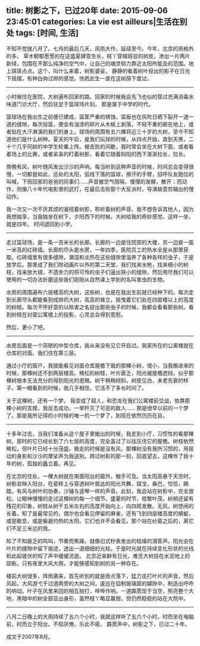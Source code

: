 title: 树影之下，已过20年
date: 2015-09-06 23:45:01
categories: La vie est ailleurs|生活在别处
tags: [时间, 生活]
---

不知不觉就八月了。七月的最后几天，风雨大作，延续至今。今年，北京的雨格外的多。
草木郁郁葱葱的在这盛夏肆意生长，枝丫穿越斑驳的树皮，渗出一片两片新绿，包围在不那么纯净的空气中，让自己的魂灵努力靠近太阳所能及的范围。地上斑斑点点。这个，叫什么来着，树影婆娑。
静静的看着树叶投出的影子在日光下摇摆，有种白驹过隙的感觉。恍若此生一直在这树荫下度过。
<!-- more -->
----------

小时候住在医院，大树遍布回家的路。回家的时候我会先飞也似的穿过充满消毒水味道门诊大厅，然后驻足于篮球场片刻。
那是属于中学的时代。

篮球场在我出生之前便已建成，篮筐严重的锈蚀，篮板也在风吹日晒下裂开一道一道的缝隙，每次投篮，便会有油漆的碎片从木板上剥落，不轻不重的砸在地上，或者贴在大汗淋漓的我们的身上。球场的周围有五六棵将近三十岁的大树，至今不知道他们是什么树种。夏天的午后，是我们玩球的时候，从四点开始，直到天黑，二十个几乎同龄的中学生轮番上阵。被击败的间歇，我时常会坐在大树下面，或者看着场上的比赛，或者呆呆的盯着树影，看着它随着斜阳的西下渐渐拉长，拉长。

傍晚有风，树叶随风发出沙沙的声响。每当听到这种声音的时候，时间总会变得很慢，一切都是如此，远处的太阳，弧线下落的篮球，擦汗的手臂，招呼队友跑位的叫喊，下班回家的爸爸的同事们……声音被空气阻隔，慢慢的发酵，散开；而动作，则像八十年代电影里的武打，在最后击败那个大反派时，导演故意剪辑出的慢动作。

我一次又一次不厌其烦的凝视着树影，聆听着树的声音。我不想告诉其他人，因为我想独享，当我独坐在树下，夕阳西下的时候，大树给我的奇妙感觉。这样一坐，就是四年。
时间退回到小学。

----------

走过篮球场，是一条一百米长的长廊。长廊的一边是住院部的大楼，另一边是一面一米高的红砖墙。长廊的尽头是水房，一年四季，医院员工的热水全是从那里获取。红砖墙里有很多缝隙，潮湿和炎热在这些缝隙里滋养了各种各样的虫子，于是放学后，那里成了我们除动画片以外的第二天堂，我们找来水枪，找来细小的树枝，找来放大镜，不遗余力的将可怜的虫子们逼出狭小的缝隙，然后用尽我们可以使用的一切办法折磨这些我们刚刚从自然课上学到的名叫害虫的生物。

水房的周围遍布六层楼高的大树，这些树，也是在我出生前就已经种下的。每次走到长廊尽头都能看到成排的大树，高高的耸立，摇曳着它们处在四层楼以上的高度的树枝。每次不怀好意的以除害之名捉出那些虫子的时候，我都会看看那些树。看到树枝在对面公寓楼上的投影，心灵总会得到宽慰。

然后，更小了吧。

----------

水房后面是一个简陋的中型仓库，我从来没有见它开启过。我家所在的公寓楼就在仓库的对面。我们住在第三层。

通过小厅的窗户，我就能看见对面仓库屋檐下栽的那棵小树，很小，当我搬进来的时候，那棵树还不到两层楼高。稀松的树枝，叶片匮乏，阳光被屋檐遮挡，似乎那棵树根本无法充分的得到阳光的恩赐。树干稍稍倾斜，树皮见白，未老先衰的样子。第一眼看到的时候，我几乎相信，它活不了多长时间了。

关于这棵树，还有一个梦。
我变成了超人，和恐龙在我们公寓楼前交战，依靠那棵小树的支撑，我反击成功，一举歼灭了可恶的敌人……
那是很早以前的一个梦了。那是我所记得的小时候的唯一的一个梦了，到现在依然历历在目。

----------

十多年过去，当我们准备从这个屋子里搬出的时候，我走到小厅，习惯性的看那棵树。那时的它已经长到了六七层的高度，完全盖过了以往压住它的屋檐。树枝依然稀松，但叶片已经十分茂盛。搬走的时候是没有风，那棵树没有我所习惯的，用摇动的身影和沙沙的摩挲声为我送别。跨过树影的那一刻，回首望去，这棵伴了我十年的树，孤独的矗立着。再见。

在北京的住处，一棵大树就在南面阳台的窗外，触手可及。当太阳高悬于天空时，树影会映入阳台，在瓷砖上与穿透树叶抵达的阳光共舞，探戈，桑巴，恰恰，踢踏，有风与树叶的协奏，沙锤与竖琴一样的声音。此刻，我会站在树影中，完全放松，让眼神慢慢的走过这棵树的每一个细节。盛夏的时节，枝繁叶茂，树梢还留有残花的印象，树枝从树干五米左右的高度开始向上，向四周发散。无风，树悠闲的长着。知了是最常见的，偶尔也会看见停留的麻雀，还有飞到四层楼高度的蜻蜓，或是歇息，或是躲避灼热的太阳。它们也许不会看见，那个站在纱窗之后的，离它们不足三米远的我。

知了不知疲乏的鸣叫，节奏而焦躁，就像旧式秒表发出的枯燥的滴答声。阳光会在叶片的缝隙中留下痕迹，透出一道细细的光柱。于是时光就在持续变化形状的光线和此起彼伏的知了声中缓缓流逝。
北京近来鲜有日光，难觅大树投在水泥地上的踪影。只有夜里大风大雨，才能够感知到树的另一种存在。

楼前大树很多，阵雨袭来，首先听到的就是雨点落下，猛力击打叶片的声音。然后风起，大风游弋于过道两旁的大树之间，逡巡在铝制玻璃窗的罅隙中，制造出呼呼的响动。叶子在风里来回的相互拍打，哗哗作响。一道霹雳现于当空，照亮整个大地，黑暗中的树全部显出身形，虽然枝丫略显赢弱，但仍然稳稳的站在大院中。

----------

八月二日晚上的大雨持续了五六个小时，我就这样听了五六个小时。时而坐在电脑前，时而立于阳台。不知厌倦，乐此不疲。
霹雳声中，树影之下，已过二十年。

成文于2007年8月。
